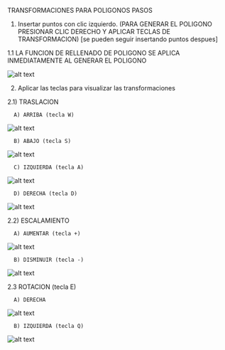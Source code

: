 TRANSFORMACIONES PARA POLIGONOS
PASOS
1. Insertar puntos con clic izquierdo. (PARA GENERAR EL POLIGONO PRESIONAR CLIC DERECHO Y APLICAR TECLAS DE TRANSFORMACION)
    [se pueden seguir insertando puntos despues]

  1.1 LA FUNCION DE RELLENADO DE POLIGONO SE APLICA INMEDIATAMENTE AL GENERAR EL POLIGONO

![alt text](https://github.com/jhuni45/UNSA/blob/master/cuarto%20a%C3%B1o/segundo%20semestre/computacion%20grafica/LineasCurvasPoligonos/PoligonosTransformaciones/images/puntoscasa.png)

2. Aplicar las teclas para visualizar las transformaciones
  
  2.1) TRASLACION
  
      A) ARRIBA (tecla W)
      
![alt text](https://github.com/jhuni45/UNSA/blob/master/cuarto%20a%C3%B1o/segundo%20semestre/computacion%20grafica/LineasCurvasPoligonos/PoligonosTransformaciones/images/CasaTraslacionArriba.png)
      
      B) ABAJO (tecla S)
      
![alt text](https://github.com/jhuni45/UNSA/blob/master/cuarto%20a%C3%B1o/segundo%20semestre/computacion%20grafica/LineasCurvasPoligonos/PoligonosTransformaciones/images/CasaTraslacionAbajo.png)
      
      C) IZQUIERDA (tecla A)
      
![alt text](https://github.com/jhuni45/UNSA/blob/master/cuarto%20a%C3%B1o/segundo%20semestre/computacion%20grafica/LineasCurvasPoligonos/PoligonosTransformaciones/images/CasaTraslacionIzquierda.png)
      
      D) DERECHA (tecla D)
      
![alt text](https://github.com/jhuni45/UNSA/blob/master/cuarto%20a%C3%B1o/segundo%20semestre/computacion%20grafica/LineasCurvasPoligonos/PoligonosTransformaciones/images/CasaTraslacionDerecha.png)
      
  2.2) ESCALAMIENTO
      
      A) AUMENTAR (tecla +)
      
![alt text](https://github.com/jhuni45/UNSA/blob/master/cuarto%20a%C3%B1o/segundo%20semestre/computacion%20grafica/LineasCurvasPoligonos/PoligonosTransformaciones/images/CasaEscalarAumento.png)
      
      B) DISMINUIR (tecla -)
      
![alt text](https://github.com/jhuni45/UNSA/blob/master/cuarto%20a%C3%B1o/segundo%20semestre/computacion%20grafica/LineasCurvasPoligonos/PoligonosTransformaciones/images/CasaEscalarDisminuir.png)
  
  2.3 ROTACION (tecla E)
  
      A) DERECHA
      
![alt text](https://github.com/jhuni45/UNSA/blob/master/cuarto%20a%C3%B1o/segundo%20semestre/computacion%20grafica/LineasCurvasPoligonos/PoligonosTransformaciones/images/CasaRotacionDerecha.png)
      
      B) IZQUIERDA (tecla Q)
      
![alt text](https://github.com/jhuni45/UNSA/blob/master/cuarto%20a%C3%B1o/segundo%20semestre/computacion%20grafica/LineasCurvasPoligonos/PoligonosTransformaciones/images/CasaRotacionIzquierda.png)
